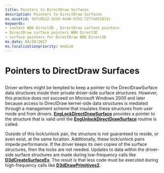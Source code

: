 ```yaml
---
title: Pointers to DirectDraw Surfaces
description: Pointers to DirectDraw Surfaces
ms.assetid: 5d7c8b22-d2d3-4e40-b7b2-7277e051812c
keywords:
- context WDK Direct3D , DirectDraw surface pointers
- DirectDraw surface pointers WDK Direct3D
- surface pointers for DirectDraw WDK Direct3D
ms.date: 04/20/2017
ms.localizationpriority: medium
---
```


# Pointers to DirectDraw Surfaces


## <span id="ddk_pointers_to_directdraw_surfaces_gg"></span><span id="DDK_POINTERS_TO_DIRECTDRAW_SURFACES_GG"></span>


Driver writers might be tempted to keep a pointer to the DirectDrawSurface data structures inside their private driver-side surface structures. However, this practice does not succeed on Microsoft Windows 2000 and later because access to DirectDraw kernel-side data structures is mediated through a management scheme that insulates these structures from user mode and from drivers. [**EngLockDirectDrawSurface**](/windows/desktop/api/winddi/nf-winddi-englockdirectdrawsurface) provides a pointer to the structure that is valid until the [**EngUnlockDirectDrawSurface**](/windows/desktop/api/winddi/nf-winddi-engunlockdirectdrawsurface) routine is called.

Outside of this lock/unlock pair, the structure is not guaranteed to reside, or even exist, at the same location. Additionally, these lock/unlock pairs impede performance. If the driver keeps its own copies of the surface structures, then the locks are not needed. Updates to data within the driver-side surface structures are made during low-frequency calls like [**D3dCreateSurfaceEx**](/windows/desktop/api/ddrawint/nc-ddrawint-pdd_createsurfaceex). The result is that less code must be executed during high-frequency calls like [**D3dDrawPrimitives2**](/windows-hardware/drivers/ddi/d3dhal/nc-d3dhal-lpd3dhal_drawprimitives2cb).

 

